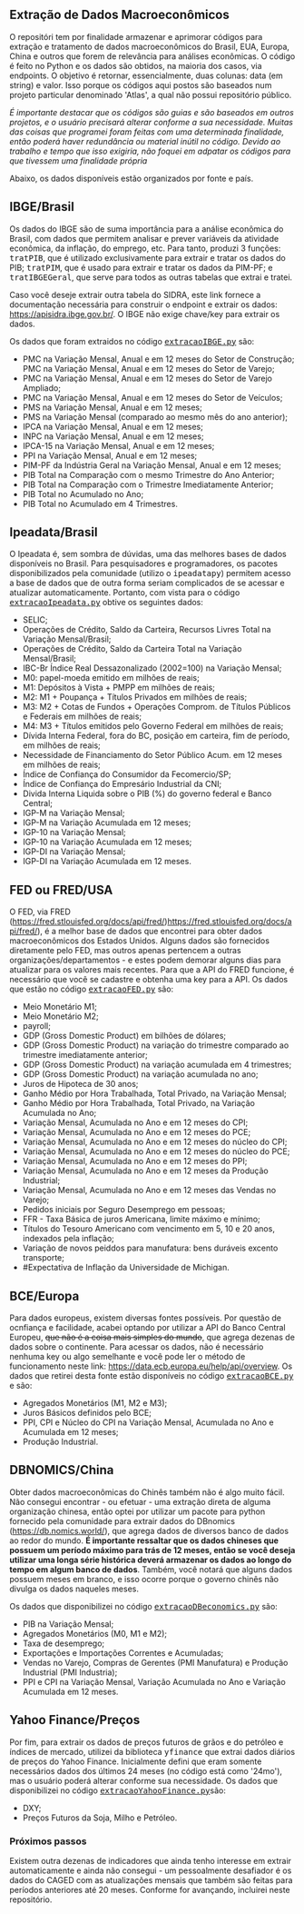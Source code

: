 ## Extração de Dados Macroeconômicos
O repositóri tem por finalidade armazenar e aprimorar códigos para extração e tratamento de dados macroeconômicos do Brasil, EUA, Europa, China e outros que forem de relevância para análises econômicas. O código é feito no Python e os dados são obtidos, na maioria dos casos, via endpoints. O objetivo é retornar, essencialmente, duas colunas: data (em string) e valor. Isso porque os códigos aqui postos são baseados num projeto particular denominado 'Atlas', a qual não possui repositório público. 

*É importante destacar que os códigos são guias e são baseados em outros projetos, e o usuário precisará alterar conforme a sua necessidade. Muitas das coisas que programei foram feitas com uma determinada finalidade, então poderá haver redundância ou material inútil no código. Devido ao trabalho e tempo que isso exigiria, não foquei em adpatar os códigos para que tivessem uma finalidade própria*

Abaixo, os dados disponíveis estão organizados por fonte e país. 

## IBGE/Brasil
Os dados do IBGE são de suma importância para a análise econômica do Brasil, com dados que permitem analisar e prever variáveis da atividade econômica, da inflação, do emprego, etc. Para tanto, produzi 3 funções: <kbd>tratPIB</kbd>, que é utilizado exclusivamente para extrair e tratar os dados do PIB; <kbd>tratPIM</kbd>, que é usado para extrair e tratar os dados da PIM-PF; e <kbd>tratIBGEGeral</kbd>, que serve para todos as outras tabelas que extrai e tratei.

Caso você deseje extrair outra tabela do SIDRA, este link fornece a documentação necessária para construir o endpoint e extrair os dados: https://apisidra.ibge.gov.br/. O IBGE não exige chave/key para extrair os dados. 

Os dados que foram extraidos no código <kbd>[extracaoIBGE.py](extracaoIBGE.py)</kbd> são:
- PMC na Variação Mensal, Anual e em 12 meses do Setor de Construção;
  PMC na Variação Mensal, Anual e em 12 meses do Setor de Varejo;
- PMC na Variação Mensal, Anual e em 12 meses do Setor de Varejo Ampliado;
- PMC na Variação Mensal, Anual e em 12 meses do Setor de Veículos;
- PMS na Variação Mensal, Anual e em 12 meses;
- PMS na Variação Mensal (comparado ao mesmo mês do ano anterior);
- IPCA na Variação Mensal, Anual e em 12 meses;
- INPC na Variação Mensal, Anual e em 12 meses;
- IPCA-15 na Variação Mensal, Anual e em 12 meses;
- PPI na Variação Mensal, Anual e em 12 meses;
- PIM-PF da Indústria Geral na Variação Mensal, Anual e em 12 meses;
- PIB Total na Comparação com o mesmo Trimestre do Ano Anterior;
- PIB Total na Comparação com o Trimestre Imediatamente Anterior;
- PIB Total no Acumulado no Ano;
- PIB Total no Acumulado em 4 Trimestres.

## Ipeadata/Brasil
O Ipeadata é, sem sombra de dúvidas, uma das melhores bases de dados disponíveis no Brasil. Para pesquisadores e programadores, os pacotes disponibilizados pela comunidade (utilizo o <kbd>ipeadatapy</kbd>) permitem acesso a base de dados que de outra forma seriam complicados de se acessar e atualizar automaticamente. Portanto, com vista para o código <kbd>[extracaoIpeadata.py](extracaoIpeadata.py)</kbd> obtive os seguintes dados:
- SELIC;
- Operações de Crédito, Saldo da Carteira, Recursos Livres Total na Variação Mensal/Brasil;
- Operações de Crédito, Saldo da Carteira Total na Variação Mensal/Brasil;
- IBC-Br Índice Real Dessazonalizado (2002=100) na Variação Mensal;
- M0: papel-moeda emitido em milhões de reais;
- M1: Depósitos à Vista + PMPP em milhões de reais;
- M2: M1 + Poupança + Títulos Privados em milhões de reais;
- M3: M2 + Cotas de Fundos + Operações Comprom. de Títulos Públicos e Federais em milhões de reais;
- M4: M3 + Títulos emitidos pelo Governo Federal em milhões de reais;
- Dívida Interna Federal, fora do BC, posição em carteira, fim de período, em milhões de reais;
- Necessidade de Financiamento do Setor Público Acum. em 12 meses em  milhões de reais;
- Índice de Confiança do Consumidor da Fecomercio/SP;
- Índice de Confiança do Empresário Industrial da CNI;
- Divida Interna Liquida sobre o PIB (%) do governo federal e Banco Central;
- IGP-M na Variação Mensal;
- IGP-M na Variação Acumulada em 12 meses;
- IGP-10 na Variação Mensal;
- IGP-10 na Variação Acumulada em 12 meses;
- IGP-DI na Variação Mensal;
- IGP-DI na Variação Acumulada em 12 meses.

## FED ou FRED/USA
O FED, via FRED (https://fred.stlouisfed.org/docs/api/fred/)https://fred.stlouisfed.org/docs/api/fred/), é a melhor base de dados que encontrei para obter dados macroeconômicos dos Estados Unidos. Alguns dados são fornecidos diretamente pelo FED, mas outros apenas pertencem a outras organizações/departamentos - e estes podem demorar alguns dias para atualizar para os valores mais recentes. Para que a API do FRED funcione, é necessário que você se cadastre e obtenha uma key para a API. Os dados que estão no código <kbd>[extracaoFED.py](extracaoFED.py)</kbd> são: 
- Meio Monetário M1;
- Meio Monetário M2;
- payroll;
- GDP (Gross Domestic Product) em bilhões de dólares;
- GDP (Gross Domestic Product) na variação do trimestre comparado ao trimestre imediatamente anterior;
- GDP (Gross Domestic Product) na variação acumulada em 4 trimestres;
- GDP (Gross Domestic Product) na variação acumulada no ano;
- Juros de Hipoteca de 30 anos;
- Ganho Médio por Hora Trabalhada, Total Privado, na Variação Mensal;
- Ganho Médio por Hora Trabalhada, Total Privado, na Variação Acumulada no Ano;
- Variação Mensal, Acumulada no Ano e em 12 meses do CPI;
- Variação Mensal, Acumulada no Ano e em 12 meses do PCE;
- Variação Mensal, Acumulada no Ano e em 12 meses do núcleo do CPI;
- Variação Mensal, Acumulada no Ano e em 12 meses do núcleo do PCE;
- Variação Mensal, Acumulada no Ano e em 12 meses do PPI;
- Variação Mensal, Acumulada no Ano e em 12 meses da Produção Industrial;
- Variação Mensal, Acumulada no Ano e em 12 meses das Vendas no Varejo;
- Pedidos iniciais por Seguro Desemprego em pessoas;
- FFR - Taxa Básica de juros Americana, limite máximo e mínimo;
- Títulos do Tesouro Americano com vencimento em 5, 10 e 20 anos, indexados pela inflação;
- Variação de novos peiddos para manufatura: bens duráveis excento transporte;
- #Expectativa de Inflação da Universidade de Michigan.

## BCE/Europa
Para dados europeus, existem diversas fontes possíveis. Por questão de ocnfiança e facilidade, acabei optando por utilizar a API do Banco Central Europeu, <del>que não é a coisa mais simples do mundo</del>, que agrega dezenas de dados sobre o continente. Para acessar os dados, não é necessário nenhuma key ou algo semelhante e você pode ler o método de funcionamento neste link: https://data.ecb.europa.eu/help/api/overview. Os dados que retirei desta fonte estão disponíveis no código <kbd>[extracaoBCE.py](extracaoBCE.py)</kbd> e são:
- Agregados Monetários (M1, M2 e M3);
- Juros Básicos definidos pelo BCE;
- PPI, CPI e Núcleo do CPI na Variação Mensal, Acumulada no Ano e Acumulada em 12 meses;
- Produção Industrial.

## DBNOMICS/China
Obter dados macroeconômicas do Chinês também não é algo muito fácil. Não consegui encontrar - ou efetuar - uma extração direta de alguma organização chinesa, então optei por utilizar um pacote para python fornecido pela comunidade para extrair dados do DBnomics (https://db.nomics.world/), que agrega dados de diversos banco de dados ao redor do mundo. **É importante ressaltar que os dados chineses que possuem um período máximo para trás de 12 meses, então se você deseja utilizar uma longa série histórica deverá armazenar os dados ao longo do tempo em algum banco de dados**. Também, você notará que alguns dados possuem meses em branco, e isso ocorre porque o governo chinês não divulga os dados naqueles meses. 

Os dados que disponibilizei no código <kbd>[extracaoDBeconomics.py](extracaoDBeconomics.py)</kbd> são:
- PIB na Variação Mensal;
- Agregados Monetários (M0, M1 e M2);
- Taxa de desemprego;
- Exportações e Importações Correntes e Acumuladas;
- Vendas no Varejo, Compras de Gerentes (PMI Manufatura) e Produção Industrial (PMI Industria);
- PPI e CPI na Variação Mensal, Variação Acumulada no Ano e Variação Acumulada em 12 meses.

## Yahoo Finance/Preços
Por fim, para extrair os dados de preços futuros de grãos e do petróleo e índices de mercado, utilizei da biblioteca <kbd>yfinance</kbd> que extrai dados diários de preços do Yahoo Finance. Inicialmente defini que eram somente necessários dados dos últimos 24 meses (no código está como '24mo'), mas o usuário poderá alterar conforme sua necessidade. Os dados que disponibilizei no código <kbd>[extracaoYahooFinance.py](extracaoYahooFinance.py)</kbd>são:
- DXY;
- Preços Futuros da Soja, Milho e Petróleo.

### Próximos passos
Existem outra dezenas de indicadores que ainda tenho interesse em extrair automaticamente e ainda não consegui - um pessoalmente desafiador é os dados do CAGED com as atualizações mensais que também são feitas para períodos anteriores até 20 meses. Conforme for avançando, incluirei neste repositório. 
